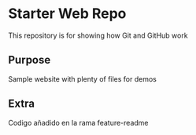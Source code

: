 # Starter Web Repo

This repository is for showing how Git and GitHub work

## Purpose

Sample website with plenty of files for demos

## Extra

Codigo añadido en la rama feature-readme
